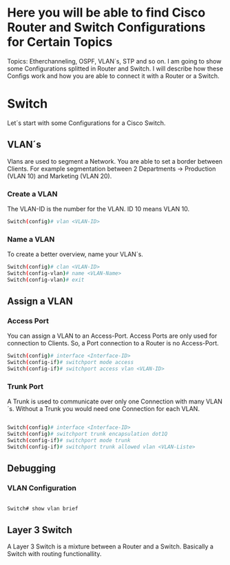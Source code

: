 # Here you will be able to find Cisco Router and Switch Configurations for Certain Topics

Topics: Etherchanneling, OSPF, VLAN´s, STP and so on.
I am going to show some Configurations splitted in Router and Switch. I will describe how these Configs work and how you are able to connect it with a Router or a Switch.

# Switch
Let´s start with some Configurations for a Cisco Switch. 

## VLAN´s
Vlans are used to segment a Network. You are able to set a border between Clients. For example segmentation between 2 Departments -> Production (VLAN 10) and Marketing (VLAN 20). 

### Create a VLAN

The VLAN-ID is the number for the VLAN. ID 10 means VLAN 10.

```bash
Switch(config)# vlan <VLAN-ID>
```

### Name a VLAN
To create a better overview, name your VLAN´s.

```bash
Switch(config)# clan <VLAN-ID>
Switch(config-vlan)# name <VLAN-Name>
Switch(config-vlan)# exit
```

## Assign a VLAN

### Access Port
You can assign a VLAN to an Access-Port. Access Ports are only used for connection to Clients. So, a Port connection to a Router is no Access-Port.

```bash
Switch(config)# interface <Interface-ID>
Switch(config-if)# switchport mode access
Switch(config-if)# switchport access vlan <VLAN-ID>
```

### Trunk Port
A Trunk is used to communicate over only one Connection with many VLAN´s. Without a Trunk you would need one Connection for each VLAN.

```bash

Switch(config)# interface <Interface-ID>
Switch(config)# switchport trunk encapsulation dot1Q
Switch(config-if)# switchport mode trunk
Switch(config-if)# switchport trunk allowed vlan <VLAN-Liste>

```

## Debugging

### VLAN Configuration

```bash

Switch# show vlan brief


```

## Layer 3 Switch
A Layer 3 Switch is a mixture between a Router and a Switch. Basically a Switch with routing functionallity.
